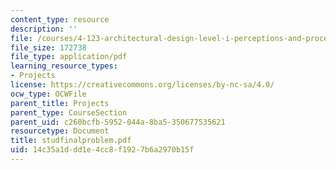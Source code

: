 ```yaml
---
content_type: resource
description: ''
file: /courses/4-123-architectural-design-level-i-perceptions-and-processes-fall-2003/14c35a1ddd1e4cc8f1927b6a2970b15f_studfinalproblem.pdf
file_size: 172738
file_type: application/pdf
learning_resource_types:
- Projects
license: https://creativecommons.org/licenses/by-nc-sa/4.0/
ocw_type: OCWFile
parent_title: Projects
parent_type: CourseSection
parent_uid: c260bcfb-5952-044a-8ba5-350677535621
resourcetype: Document
title: studfinalproblem.pdf
uid: 14c35a1d-dd1e-4cc8-f192-7b6a2970b15f
---
```

